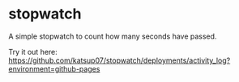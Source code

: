 # stopwatch
A simple stopwatch to count how many seconds have passed.

Try it out here:
https://github.com/katsup07/stopwatch/deployments/activity_log?environment=github-pages
